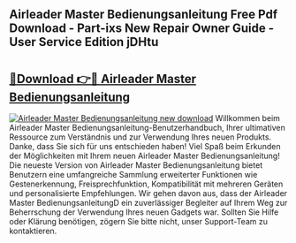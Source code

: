 ## Airleader Master Bedienungsanleitung Free Pdf Download - Part-ixs New Repair Owner Guide - User Service Edition jDHtu

# <h2><a href="http://df1k4xt.blite.top/?on=Airleader+Master+Bedienungsanleitung">🔗Download 👉🔴 Airleader Master Bedienungsanleitung</a></h2>

[![Airleader Master Bedienungsanleitung new download](https://i.imgur.com/lujVjoI.png)](http://df1k4xt.blite.top/?on=Airleader+Master+Bedienungsanleitung)
Willkommen beim Airleader Master Bedienungsanleitung-Benutzerhandbuch, Ihrer ultimativen Ressource zum Verständnis und zur Verwendung Ihres neuen Produkts. Danke, dass Sie sich für uns entschieden haben! Viel Spaß beim Erkunden der Möglichkeiten mit Ihrem neuen Airleader Master Bedienungsanleitung! Die neueste Version von Airleader Master Bedienungsanleitung bietet Benutzern eine umfangreiche Sammlung erweiterter Funktionen wie Gestenerkennung, Freisprechfunktion, Kompatibilität mit mehreren Geräten und personalisierte Empfehlungen. Wir gehen davon aus, dass der Airleader Master BedienungsanleitungD ein zuverlässiger Begleiter auf Ihrem Weg zur Beherrschung der Verwendung Ihres neuen Gadgets war. Sollten Sie Hilfe oder Klärung benötigen, zögern Sie bitte nicht, unser Support-Team zu kontaktieren.
